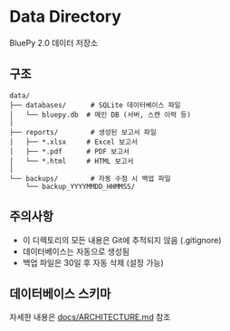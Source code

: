 # Data Directory

BluePy 2.0 데이터 저장소

## 구조

```
data/
├── databases/      # SQLite 데이터베이스 파일
│   └── bluepy.db  # 메인 DB (서버, 스캔 이력 등)
│
├── reports/        # 생성된 보고서 파일
│   ├── *.xlsx     # Excel 보고서
│   ├── *.pdf      # PDF 보고서
│   └── *.html     # HTML 보고서
│
└── backups/        # 자동 수정 시 백업 파일
    └── backup_YYYYMMDD_HHMMSS/
```

## 주의사항

- 이 디렉토리의 모든 내용은 Git에 추적되지 않음 (.gitignore)
- 데이터베이스는 자동으로 생성됨
- 백업 파일은 30일 후 자동 삭제 (설정 가능)

## 데이터베이스 스키마

자세한 내용은 [docs/ARCHITECTURE.md](../docs/ARCHITECTURE.md#9-데이터베이스-설계) 참조